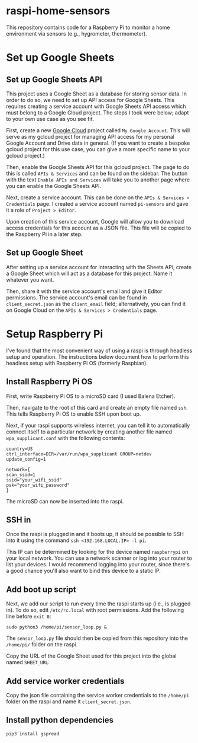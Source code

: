 # raspi-home-sensors

This repository contains code for a Raspberry Pi to monitor a home environment via sensors (e.g., hygrometer, thermometer).

# Set up Google Sheets

## Set up Google Sheets API

This project uses a Google Sheet as a database for storing sensor data. In order to do so, we need to set up API access for Google Sheets. This requires creating a service account with Google Sheets API access which must belong to a Google Cloud project. The steps I took were below; adapt to your own use case as you see fit.

First, create a new [Google Cloud](console.cloud.google.com) project called `My Google Account`. This will serve as my gcloud project for managing API access for my personal Google Account and Drive data in general. (If you want to create a bespoke gcloud project for this use case, you can give a more specific name to your gcloud project.)

Then, enable the Google Sheets API for this gcloud project. The page to do this is called `APIs & Services` and can be found on the sidebar. The button with the text `Enable APIs and Services` will take you to another page where you can enable the Google Sheets API.

Next, create a service account. This can be done on the `APIs & Services > Credentials` page. I created a service account named `pi-sensors` and gave it a role of `Project > Editor`. 

Upon creation of this service account, Google will allow you to download access credentials for this account as a JSON file. This file will be copied to the Raspberry Pi in a later step.

## Set up Google Sheet 

After setting up a service account for interacting with the Sheets APi, create a Google Sheet which will act as a database for this project. Name it whatever you want.

Then, share it with the service account's email and give it Editor permissions. The service account's email can be found in `client_secret.json` as the `client_email` field; alternatively, you can find it on Google Cloud on the `APIs & Services > Credentials` page.

# Setup Raspberry Pi

I've found that the most convenient way of using a raspi is through headless setup and operation. The instructions below document how to perform this headless setup with Raspberry Pi OS (formerly Raspbian).

## Install Raspberry Pi OS

First, write Raspberry Pi OS to a microSD card (I used Balena Etcher).

Then, navigate to the root of this card and create an empty file named `ssh`. This tells Raspberry Pi OS to enable SSH upon boot up.

Next, if your raspi supports wireless internet, you can tell it to automatically connect itself to a particular network by creating another file named `wpa_supplicant.conf` with the following contents:

```
country=US
ctrl_interface=DIR=/var/run/wpa_supplicant GROUP=netdev
update_config=1

network={
scan_ssid=1
ssid="your_wifi_ssid"
psk="your_wifi_password"
}
```

The microSD can now be inserted into the raspi.

## SSH in

Once the raspi is plugged in and it boots up, it should be possible to SSH into it using the command `ssh <192.168.LOCAL.IP> -l pi`. 

This IP can be determined by looking for the device named `raspberrypi` on your local network. You can use a network scanner or log into your router to list your devices. I would recommend logging into your router, since there's a good chance you'll also want to bind this device to a static IP.

## Add boot up script

Next, we add our script to run every time the raspi starts up (i.e., is plugged in). To do so, edit `/etc/rc.local` with root permissions. Add the following line before `exit 0`:

```
sudo python3 /home/pi/sensor_loop.py &
```

The `sensor_loop.py` file should then be copied from this repository into the `/home/pi/` folder on the raspi.

Copy the URL of the Google Sheet used for this project into the global named `SHEET_URL`.

## Add service worker credentials

Copy the json file containing the service worker credentials to the `/home/pi` folder on the raspi and name it `client_secret.json`.

## Install python dependencies

```
pip3 install gspread
```
